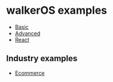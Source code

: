 # walkerOS examples

- [Basic](./basic)
- [Advanced](./advanced)
- [React](./react)

## Industry examples

- [Ecommerce](./ecommerce)
